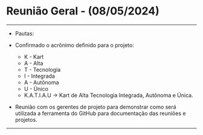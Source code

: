 # Reunião Geral - (08/05/2024)

___________________________________________________________________________________

- Pautas:

- Confirmado o acrônimo definido para o projeto:
    - K - Kart
    - A - Alta
    - T - Tecnologia
    - I - Integrada
    - A - Autônoma
    - U - Único
    - K.A.T.I.A.U -> Kart de Alta Tecnologia Integrada, Autônoma e Única.
- Reunião com os gerentes de projeto para demonstrar como será utilizada a ferramenta do GitHub para documentação das reuniões e projetos.
___________________________________________________________________________________
